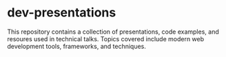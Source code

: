 # dev-presentations
This repository contains a collection of presentations, code examples, and resoures used in technical talks. Topics covered include modern web development tools, frameworks, and techniques.
